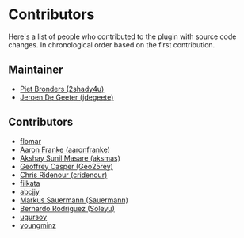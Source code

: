 # Contributors

Here's a list of people who contributed to the plugin with source code changes.
In chronological order based on the first contribution.

## Maintainer

- [Piet Bronders (2shady4u)](https://github.com/2shady4u)
- [Jeroen De Geeter (jdegeete)](https://github.com/jdegeete)

## Contributors

- [flomar](https://github.com/flomar)
- [Aaron Franke (aaronfranke)](https://github.com/aaronfranke)
- [Akshay Sunil Masare (aksmas)](https://github.com/aksmas)
- [Geoffrey Casper (Geo25rey)](https://github.com/Geo25rey)
- [Chris Ridenour (cridenour)](https://github.com/cridenour)
- [filkata](https://github.com/filkata)
- [abcjjy](https://github.com/abcjjy)
- [Markus Sauermann (Sauermann)](https://github.com/Sauermann)
- [Bernardo Rodriguez (Soleyu)](https://github.com/Soleyu)
- [ugursoy](https://github.com/ugursoy)
- [youngminz](https://github.com/youngminz)